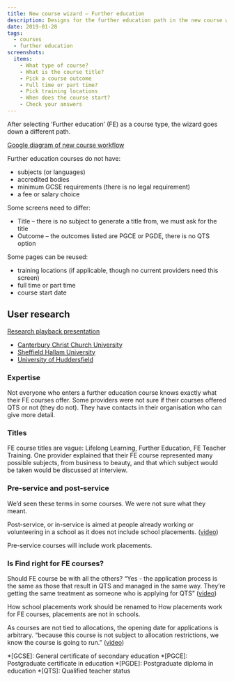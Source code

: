 ```yaml
---
title: New course wizard – Further education
description: Designs for the further education path in the new course wizard
date: 2019-01-28
tags:
  - courses
  - further education
screenshots:
  items:
    - What type of course?
    - What is the course title?
    - Pick a course outcome
    - Full time or part time?
    - Pick training locations
    - When does the course start?
    - Check your answers
---
```


After selecting ‘Further education’ (FE) as a course type, the wizard goes down a different path.

[Google diagram of new course workflow](https://docs.google.com/drawings/d/1DAhz464j1XDyQPoOH0adIwAceUwuGU1rqsWkVn8ZQ8I/edit)

Further education courses do not have:

- subjects (or languages)
- accredited bodies
- minimum GCSE requirements (there is no legal requirement)
- a fee or salary choice

Some screens need to differ:

- Title – there is no subject to generate a title from, we must ask for the title
- Outcome – the outcomes listed are PGCE or PGDE, there is no QTS option

Some pages can be reused:

- training locations (if applicable, though no current providers need this screen)
- full time or part time
- course start date

## User research

[Research playback presentation](https://docs.google.com/presentation/d/17wz2ZWJCNbbqsaywigok-fHv07IUjjiLRSaffCuim64/edit)

- [Canterbury Christ Church University](https://lookback.io/watch/oDwREDkfjwjW5SpCi?t=18m55.28s)
- [Sheffield Hallam University](https://lookback.io/watch/uCv5RfwkKAcyad3fJ?t=7m16.01s)
- [University of Huddersfield](https://lookback.io/watch/pWYBvEpr8YfeF7pAx?t=2m6.58s)

### Expertise

Not everyone who enters a further education course knows exactly what their FE courses offer. Some providers were not sure if their courses offered QTS or not (they do not). They have contacts in their organisation who can give more detail.

### Titles

FE course titles are vague: Lifelong Learning, Further Education, FE Teacher Training. One provider explained that their FE course represented many possible subjects, from business to beauty, and that which subject would be taken would be discussed at interview.

### Pre-service and post-service

We’d seen these terms in some courses. We were not sure what they meant.

Post-service, or in-service is aimed at people already working or volunteering in a school as it does not include school placements. ([video](https://lookback.io/watch/pWYBvEpr8YfeF7pAx?t=5m4s))

Pre-service courses will include work placements.

### Is Find right for FE courses?

Should FE course be with all the others? “Yes - the application process is the same as those that result in QTS and managed in the same way. They’re getting the same treatment as someone who is applying for QTS” ([video](https://lookback.io/watch/pWYBvEpr8YfeF7pAx?t=12m36.1s))

How school placements work should be renamed to How placements work for FE courses, placements are not in schools.

As courses are not tied to allocations, the opening date for applications is arbitrary. “because this course is not subject to allocation restrictions, we know the course is going to run.” ([video](https://lookback.io/watch/pWYBvEpr8YfeF7pAx?t=15m25.7s))

*[GCSE]: General certificate of secondary education
*[PGCE]: Postgraduate certificate in education
*[PGDE]: Postgraduate diploma in education
*[QTS]: Qualified teacher status
